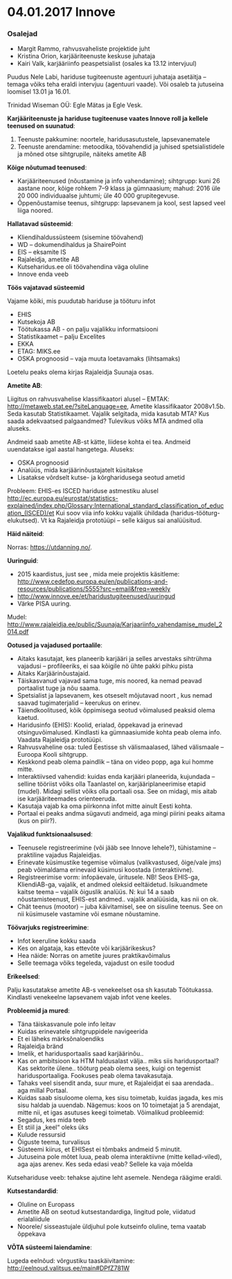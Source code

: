 
# 04.01.2017 Innove

### Osalejad

*	Margit Rammo, rahvusvaheliste projektide juht
*	Kristina Orion,  karjääriteenuste keskuse juhataja
*	Kairi Valk, karjääriinfo peaspetsialist (osales ka 13.12 intervjuul)

Puudus Nele Labi, hariduse tugiteenuste agentuuri juhataja asetäitja – temaga võiks teha eraldi intervjuu (agentuuri vaade). Või osaleb ta jutuseina loomisel 13.01 ja 16.01.

Trinidad Wiseman OÜ: Egle Mätas ja Egle Vesk.
	
**Karjääriteenuste ja hariduse tugiteenuse vaates Innove roll ja kellele teenused on suunatud**:

1. Teenuste pakkumine: noortele, haridusasutustele, lapsevanematele
2. Teenuste arendamine:  metoodika, töövahendid ja juhised spetsialistidele ja mõned otse sihtgrupile, näiteks ametite AB

**Kõige nõutumad teenused**:

* Karjääriteenused (nõustamine ja info vahendamine); sihtgrupp: kuni 26 aastane noor, kõige rohkem 7–9 klass ja gümnaasium; mahud: 2016 üle 20 000 individuaalse juhtumi; üle 40 000 grupitegevuse.
*	Õppenõustamise teenus, sihtgrupp: lapsevanem ja kool, sest lapsed veel liiga noored.

**Hallatavad süsteemid**:

*	Kliendihaldussüsteem (sisemine töövahend)
*	WD – dokumendihaldus ja ShairePoint
*	EIS – eksamite IS
*	Rajaleidja, ametite AB
*	Kutseharidus.ee oli töövahendina väga oluline
*	Innove enda veeb

**Töös vajatavad süsteemid**

Vajame kõiki, mis puudutab hariduse ja tööturu infot
*	EHIS
*	Kutsekoja AB 
*	Töötukassa AB - on palju vajalikku informatsiooni
*	Statistikaamet – palju Excelites
*	EKKA
*	ETAG: MIKS.ee
* OSKA prognoosid – vaja muuta loetavamaks (lihtsamaks)

Loetelu peaks olema kirjas Rajaleidja Suunaja osas.

**Ametite AB**:

Liigitus on rahvusvahelise klassifikaatori alusel – EMTAK: http://metaweb.stat.ee/?siteLanguage=ee,
Ametite klassifikaator 2008v1.5b. Seda kasutab Statistikaamet. 
Vajalik selgitada, mida kasutab  MTA? Kus saada adekvaatsed palgaandmed?
Tulevikus võiks MTA andmed olla aluseks.

Andmeid saab ametite AB-st kätte, liidese kohta ei tea.
Andmeid uuendatakse igal aastal hangetega.
Aluseks:
*	OSKA prognoosid
*	Analüüs, mida karjäärinõustajatelt küsitakse
*	Lisatakse võrdselt kutse- ja kõrgharidusega seotud ametid

Probleem:
EHIS-es ISCED hariduse astmestiku alusel http://ec.europa.eu/eurostat/statistics-explained/index.php/Glossary:International_standard_classification_of_education_(ISCED)/et
Kui soov viia info kokku vajalik ühildada (haridus-tööturg-elukutsed).
Vt ka Rajaleidja prototüüpi – selle käigus sai analüüsitud.

**Häid näiteid**:

Norras: https://utdanning.no/. 

**Uuringuid**:

*	2015 kaardistus, just see , mida meie projektis käsitleme: http://www.cedefop.europa.eu/en/publications-and-resources/publications/5555?src=email&freq=weekly
*	http://www.innove.ee/et/haridustugiteenused/uuringud
*	Värke PISA uuring.

Mudel: http://www.rajaleidja.ee/public/Suunaja/Karjaariinfo_vahendamise_mudel_2014.pdf


**Ootused ja vajadused portaalile**:

* Aitaks kasutajat, kes planeerib karjääri ja selles arvestaks sihtrühma vajadusi – profileeriks, ei saa kõigile nö ühte pakki pihku pista
*	Aitaks Karjäärinõustajaid.
*	Täiskasvanud vajavad sama tuge, mis noored, ka nemad peavad portaalist tuge ja nõu saama.
*	Spetsialist ja lapsevanem, kes otseselt mõjutavad noort , kus nemad saavad tugimaterjalid – keerukus on erinev.
*	Täiendkoolitused, kõik õppimisega seotud võimalused peaksid olema kaetud.
*	Haridusinfo (EHIS): Koolid, erialad, õppekavad ja erinevad otsinguvõimalused. Kindlasti ka gümnaasiumide kohta peab olema info. Vaadata Rajaleidja prototüüpi.
* Rahvusvaheline osa: tuled Eestisse sh välismaalased, lähed välismaale – Euroopa Kooli sihtgrupp.
*	Keskkond peab olema paindlik – täna on video popp, aga kui homme mitte.
*	Interaktiivsed vahendid: kuidas enda karjääri planeerida, kujundada – selline tööriist võiks olla Taanlastel on, karjääriplaneerimise etapid (mudel). Midagi sellist võiks olla portaali osa. See on midagi, mis aitab ise karjääriteemades orienteeruda.
*	Kasutaja vajab ka oma piirkonna infot mitte ainult Eesti kohta.
*	Portaal ei peaks andma sügavuti andmeid, aga mingi piirini peaks aitama (kus on piir?).

**Vajalikud funktsionaalsused**:

*	Teenusele registreerimine (või jääb see Innove lehele?), tühistamine – praktiline vajadus Rajaleidjas.
*	Erinevate küsimustike tegemise võimalus (valikvastused, õige/vale jms) peab võimaldama erinevaid küsimusi koostada (interaktiivne).
*	Registreerimise vorm: infopäevale, üritusele. NB! Seos EHIS-ga, KliendiAB-ga, vajalik, et andmed oleksid eeltäidetud. Isikuandmete kaitse teema – vajalik õiguslik analüüs. N: kui 14 a saab nõustamisteenust, EHIS-est andmed.. vajalik analüüsida, kas nii on ok.
*	Chät teenus (mootor) – juba käivitamisel, see on sisuline teenus. See on nii küsimusele vastamine või esmane nõustamine.

**Töövarjuks registreerimine**:

*	Infot keeruline kokku saada
*	Kes on algataja, kas ettevõte või karjäärikeskus?
*	Hea näide: Norras on ametite juures praktikavõimalus
*	Selle teemaga võiks tegeleda, vajadust on esile toodud

**Erikeelsed**:

Palju kasutatakse ametite AB-s venekeelset osa sh kasutab Töötukassa. Kindlasti venekeelne lapsevanem vajab infot vene keeles.

**Probleemid ja mured**:

*	Täna täiskasvanule pole info leitav
*	Kuidas erinevatele sihtgruppidele navigeerida
*	Et ei läheks märksõnaloendiks
*	Rajaleidja bränd
*	Imelik, et haridusportaalis saad karjäärinõu..
*	Kas on ambitsioon ka HTM haldusalast välja.. miks siis haridusportaal? Kas sektorite ülene.. tööturg peab olema sees, kuigi on tegemist haridusportaaliga. Fookuses peab olema tavakasutaja.
*	Tahaks veel sisendit anda, suur mure, et Rajaleidjat ei saa arendada.. aga millal Portaal.
*	Kuidas saab sisuloome olema, kes sisu toimetab, kuidas jagada, kes mis sisu haldab ja uuendab. Nägemus: koos on 10 toimetajat ja 5 arendajat, mitte nii, et igas asutuses keegi toimetab. Võimalikud probleemid:
 * Segadus, kes mida teeb
 * Et stiil ja „keel“ oleks üks
 * Kulude ressursid
 * Õiguste teema, turvalisus
* Süsteemi kiirus, et EHISest ei tõmbaks andmeid 5 minutit.
* Jutuseina pole mõtet luua, peab olema interaktiivne (mitte kellad-viled), aga ajas arenev. Kes seda edasi veab? Sellele ka vaja mõelda

Kutsehariduse veeb: tehakse ajutine leht asemele. Nendega räägime eraldi.

**Kutsestandardid**:

* Oluline on Europass
* Ametite AB on seotud kutsestandardiga, lingitud pole, viidatud erialaliidule
* Noorele/ sisseastujale üldjuhul pole kutseinfo oluline, tema vaatab õppekava

**VÕTA süsteemi laiendamine**:

Lugeda eelnõud: võrgustiku taaskäivitamine: http://eelnoud.valitsus.ee/main#DPfZ781W


